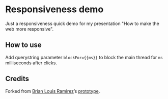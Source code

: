# Responsiveness demo 

Just a responsiveness quick demo for my presentation "How to make the web more responsive".

## How to use

Add querystring parameter `blockFor={{ms}}` to block the main thread for `ms` milliseconds after clicks.

## Credits

Forked from [Brian Louis Ramirez](https://de.linkedin.com/in/brian-louis-ramirez)’s [prototype](https://prototypes.screenspan.net/take-2/).